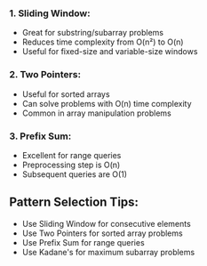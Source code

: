 ### 1. Sliding Window:
  - Great for substring/subarray problems
  - Reduces time complexity from O(n²) to O(n)
  - Useful for fixed-size and variable-size windows
### 2. Two Pointers:
  - Useful for sorted arrays
  - Can solve problems with O(n) time complexity
  - Common in array manipulation problems
### 3. Prefix Sum:
  - Excellent for range queries
  - Preprocessing step is O(n)
  - Subsequent queries are O(1)


## Pattern Selection Tips:
  - Use Sliding Window for consecutive elements
  - Use Two Pointers for sorted array problems
  - Use Prefix Sum for range queries
  - Use Kadane's for maximum subarray problems
